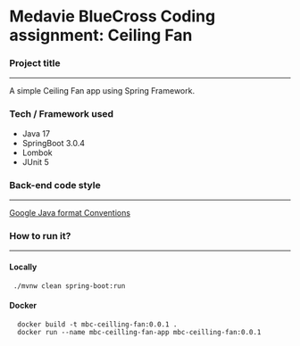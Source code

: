 # Medavie BlueCross Coding assignment: Ceiling Fan

### Project title

<hr>

A simple Ceiling Fan app using Spring Framework.

### Tech / Framework used

- Java 17
- SpringBoot 3.0.4
- Lombok
- JUnit 5

### Back-end code style

<hr>

[Google Java format Conventions](https://github.com/google/google-java-format)

### How to run it?

<hr>

#### Locally

```
 ./mvnw clean spring-boot:run
```

#### Docker

```
  docker build -t mbc-ceilling-fan:0.0.1 .
  docker run --name mbc-ceilling-fan-app mbc-ceilling-fan:0.0.1
```

